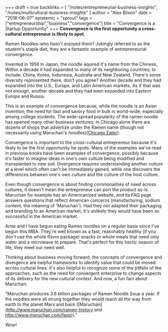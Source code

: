 +++
draft = true
backlinks = [
  "/notes/entrepreneurial-business-insights",
  "/notes/multicultural-business-insights"
]
author = "Alex Bilson"
date = "2018-06-07"
epistemic = "sprout"
tags = ["entrepreneurship","business","convergence"]
title = "Convergence is a Startup Opportunity"
+++
**Convergence is the first opportunity a cross-cultural entrepreneur is likely to spot.**

Ramen Noodles-who hasn't enjoyed them?  Jokingly referred to as the student's staple diet, they are a fantastic example of entrepreneurial convergence.

Invented in 1958 in Japan, the noodle aquired it's name from the Chinese, Within a decade it had expanded to many of its neighboring countries, to include: China, Korea, Indonesia, Australia and New Zealand.  There's some diversity represented there, don't you agree?  Another decade and they had expanded into the U.S., Europe, and Latin American markets.  As if that was not enough, another decade and they had even expanded into Eastern Europe and Russia.

This is an example of convergence because, while the noodle is an Asian invention, the need for fast and savory food in bulk is world-wide; especially among college students.  The wide-spread popularity of the ramen noodle has opened many other business ventures; in Chicago alone there are dozens of shops that advertize under the Ramen name (though not necessarily using Maruchan's noodles)([Chicago Eater](http://chicago.eater.com/maps/best-ramen-restaurants-chicago)).

Convergence is important to the cross-cultural entrepreneur because it's likely to be the first opportunity he spots.  Many of the examples we've read in previous books have been examples of convergence, possibly because it's faster to imagine ideas in one's own culture being modified and transplanted to new soil.  Divergence requires understanding another culture at a level which often can't be immediately gained, while one discovers the differences between one's own culture and the culture of the host culture.

Even though convergence is about finding commonalities of need across cultures, it doesn't mean the entrepreneur can port the product as-is.  Maruchan for example has an Americanized website, and its FAQ page answers questions that reflect American concerns (manufacturing, sodium content, the meaning of 'Maruchan').  Had they not adapted their packaging and branding to an American market, it's unlikely they would have been so successful in the American market.

Amie and I have begun eating Ramen noodles on a regular basis since I've begun this MBA.  They're well known as a fast, reasonably healthy (if you don't use the whole flavor package) snacks or whole meals that need only water and a microwave to prepare.  That's perfect for this hectic season of life; they meet our need well.

Thinking about business moving forward, the concepts of convergence and divergence are helpful frameworks to identify value that could be moved across cultural lines.  It's also helpful to recognize some of the pitfalls of the approaches, such as the need for convergent enterprise to change aspects of its delivery for the new cultural context.  And now, a fun fact about Maruchan:

"Maruchan produces 3.6 billion packages of Ramen Noodle Soup a year. If the noodles were all strung together they would reach all the way from earth to the planet Mars and back ([Maruchan](http://www.maruchan.com/ramen-history and http://www.maruchan.com/faqs))."

Wow!
